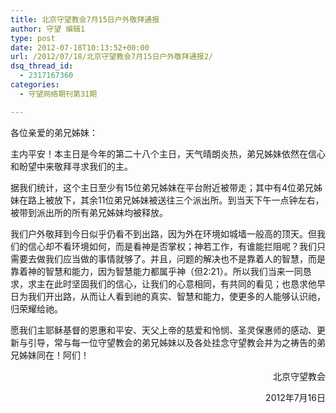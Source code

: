 ```yaml
---
title: 北京守望教会7月15日户外敬拜通报
author: 守望 编辑1
type: post
date: 2012-07-18T10:13:52+00:00
url: /2012/07/18/北京守望教会7月15日户外敬拜通报2/
dsq_thread_id:
  - 2317167360
categories:
  - 守望网络期刊第31期

---
```

<!--more-->各位亲爱的弟兄姊妹：

主内平安！本主日是今年的第二十八个主日，天气晴朗炎热，弟兄姊妹依然在信心和盼望中来敬拜寻求我们的主。

据我们统计，这个主日至少有15位弟兄姊妹在平台附近被带走；其中有4位弟兄姊妹在路上被放下，其余11位弟兄姊妹被送往三个派出所。到当天下午一点钟左右，被带到派出所的所有弟兄姊妹均被释放。

我们户外敬拜到今日似乎仍看不到出路，因为外在环境如城墙一般高的顶天。但我们的信心却不看环境如何，而是看神是否掌权；神若工作，有谁能拦阻呢？我们只需要去做我们应当做的事情就够了。并且，问题的解决也不是靠着人的智慧，而是靠着神的智慧和能力，因为智慧能力都属乎神（但2:21）。所以我们当来一同恳求，求主在此时坚固我们的信心，让我们的心意相同，有共同的看见；也恳求他早日为我们开出路，从而让人看到祂的真实、智慧和能力，使更多的人能够认识祂，归荣耀给祂。

愿我们主耶稣基督的恩惠和平安、天父上帝的慈爱和怜悯、圣灵保惠师的感动、更新与引导，常与每一位守望教会的弟兄姊妹以及各处挂念守望教会并为之祷告的弟兄姊妹同在！阿们！

<p style="text-align: right;">
                                                      北京守望教会
</p>

<p style="text-align: right;">
                                                    2012年7月16日
</p>